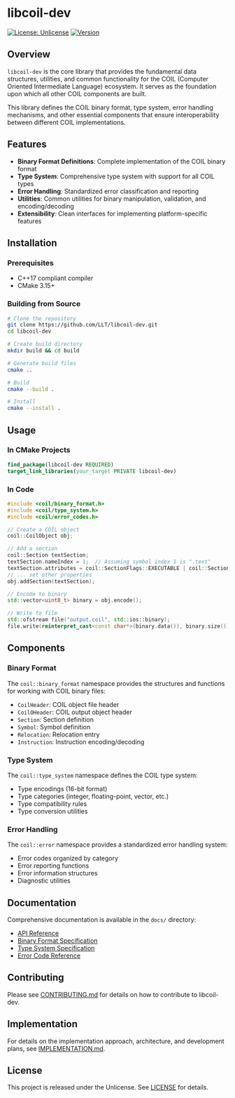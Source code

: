 # libcoil-dev

[![License: Unlicense](https://img.shields.io/badge/license-Unlicense-blue.svg)](https://unlicense.org)
[![Version](https://img.shields.io/badge/version-1.0.0-blue.svg)]()

## Overview

`libcoil-dev` is the core library that provides the fundamental data structures, utilities, and common functionality for the COIL (Computer Oriented Intermediate Language) ecosystem. It serves as the foundation upon which all other COIL components are built.

This library defines the COIL binary format, type system, error handling mechanisms, and other essential components that ensure interoperability between different COIL implementations.

## Features

- **Binary Format Definitions**: Complete implementation of the COIL binary format
- **Type System**: Comprehensive type system with support for all COIL types
- **Error Handling**: Standardized error classification and reporting
- **Utilities**: Common utilities for binary manipulation, validation, and encoding/decoding
- **Extensibility**: Clean interfaces for implementing platform-specific features

## Installation

### Prerequisites

- C++17 compliant compiler
- CMake 3.15+

### Building from Source

```bash
# Clone the repository
git clone https://github.com/LLT/libcoil-dev.git
cd libcoil-dev

# Create build directory
mkdir build && cd build

# Generate build files
cmake ..

# Build
cmake --build .

# Install
cmake --install .
```

## Usage

### In CMake Projects

```cmake
find_package(libcoil-dev REQUIRED)
target_link_libraries(your_target PRIVATE libcoil-dev)
```

### In Code

```cpp
#include <coil/binary_format.h>
#include <coil/type_system.h>
#include <coil/error_codes.h>

// Create a COIL object
coil::CoilObject obj;

// Add a section
coil::Section textSection;
textSection.nameIndex = 1;  // Assuming symbol index 1 is ".text"
textSection.attributes = coil::SectionFlags::EXECUTABLE | coil::SectionFlags::READABLE;
// ... set other properties
obj.addSection(textSection);

// Encode to binary
std::vector<uint8_t> binary = obj.encode();

// Write to file
std::ofstream file("output.coil", std::ios::binary);
file.write(reinterpret_cast<const char*>(binary.data()), binary.size());
```

## Components

### Binary Format

The `coil::binary_format` namespace provides the structures and functions for working with COIL binary files:

- `CoilHeader`: COIL object file header
- `CoilOHeader`: COIL output object header
- `Section`: Section definition
- `Symbol`: Symbol definition
- `Relocation`: Relocation entry
- `Instruction`: Instruction encoding/decoding

### Type System

The `coil::type_system` namespace defines the COIL type system:

- Type encodings (16-bit format)
- Type categories (integer, floating-point, vector, etc.)
- Type compatibility rules
- Type conversion utilities

### Error Handling

The `coil::error` namespace provides a standardized error handling system:

- Error codes organized by category
- Error reporting functions
- Error information structures
- Diagnostic utilities

## Documentation

Comprehensive documentation is available in the `docs/` directory:

- [API Reference](docs/api/index.html)
- [Binary Format Specification](docs/spec/binary_format.md)
- [Type System Specification](docs/spec/type_system.md)
- [Error Code Reference](docs/ref/error_codes.md)

## Contributing

Please see [CONTRIBUTING.md](CONTRIBUTING.md) for details on how to contribute to libcoil-dev.

## Implementation

For details on the implementation approach, architecture, and development plans, see [IMPLEMENTATION.md](IMPLEMENTATION.md).

## License

This project is released under the Unlicense. See [LICENSE](LICENSE) for details.
